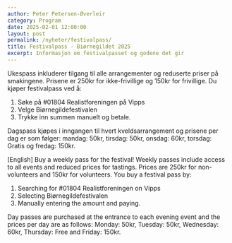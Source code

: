 ```yaml
---
author: Peter Petersen-Øverleir
category: Program
date: 2025-02-01 12:00:00
layout: post
permalink: /nyheter/festivalpass/
title: Festivalpass - Biørnegildet 2025
excerpt: Informasjon om festivalpasset og godene det gir
---
```


Ukespass inkluderer tilgang til alle arrangementer og reduserte priser på smakingene. Prisene er 250kr for ikke-frivillige og 150kr for frivillige.
Du kjøper festivalpass ved å:

1. Søke på #01804 Realistforeningen på Vipps
2. Velge Biørnegildefestivalen
3. Trykke inn summen manuelt og betale.

Dagspass kjøpes i inngangen til hvert kveldsarrangement og prisene per dag er som følger: mandag: 50kr, tirsdag: 50kr, onsdag: 60kr, torsdag: Gratis og fredag: 150kr.

[English]
Buy a weekly pass for the festival!
Weekly passes include access to all events and reduced prices for tastings. Prices are 250kr for non-volunteers and 150kr for volunteers.
You buy a festival pass by:

1. Searching for #01804 Realistforeningen on Vipps
2. Selecting Biørnegildefestivalen
3. Manually entering the amount and paying.

Day passes are purchased at the entrance to each evening event and the prices per day are as follows: Monday: 50kr, Tuesday: 50kr, Wednesday: 60kr, Thursday: Free and Friday: 150kr.
